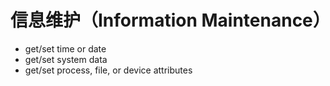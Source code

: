 # 信息维护（Information Maintenance）

* get/set time or date
* get/set system data
* get/set process, file, or device attributes